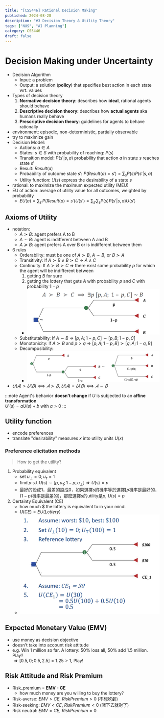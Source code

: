 ```yaml
---
title: "[CS5446] Rational Decision Making"
published: 2024-08-28
description: "#3 Decision Theory & Utility Theory"
tags: ["NUS", "AI Planning"]
category: CS5446
draft: false
---
```


# Decision Making under **Uncertainty**
- Decision Algorithm
    - Input: a problem
    - Output: a solution (**policy**) that specifies best action in each state wrt. values
- Types of decision theory
    1. **Normative decision theory**: describes how **ideal**, rational agents should behave
    2. **Descriptive decision theory**: describes how **actual agents** aka humans really behave
    3. **Prescriptive decision theory**: guidelines for agents to behave rationally
- environment: episodic, non-deterministic, partially observable
- try to maximize gain
- Decision Model:
    - Actions: $a \in A$
    - States: $s \in S$ with probability of reaching: $P(s)$
    - Transition model: $P(s'|s, a)$ probability that action $a$ in state $s$ reaches state $s'$
    - Result: $Result(a)$ 
    - Probability of outcome state $s'$: $P(Result(a) = s') = \sum_{s} P(s)P(s'|s,a)$
    - Utility function: $U(s)$ express the desirability of a state $s$
- rational: to maximize the maximum expected utility (MEU)
- EU of action: average of utility value for all outcomes, weighted by probability
    - $EU(a) = \sum_{s'}P(Result(a) = s')U(s') = \sum_{s'} \sum_{s} P(s)P(s'|s, a)U(s')$
## Axioms of Utility
- notation:
    - $A ≻ B$: agent prefers A to B
    - $A ∼ B$: agent is indifferent between A and B
    - $A ≽ B$: agent prefers A over B or is indifferent between them
- 6 rules
    - Orderability: must be one of $A ≻ B$, $A∼B$, or $B ≻ A$
    - Transitivity: If $A ≻ B ∧ B ≻ C$ => $A ∧ C$
    - Continuity: If $A ≻ B ≻ C$ => there exist some probability $p$ for which the agent will be indifferent between
        1. getting $B$ for sure
        2. getting the lottery that gets $A$ with probability $p$ and $C$ with probability $1-p$
        - ![Continuity](continuity.png)
    - Substitutability: If $A ∼ B$ => $[p, A; 1-p, C] ∼ [p, B; 1-p, C]$
    - Monotonicity: If $A ≻ B$ and $p > q$ => $[p, A; 1-p, B] ≻ [q, A; 1-q, B]$
    - Decomposibility: 
        - ![Decomposibility](decomposibility.png)
- $𝑈(𝐴) > 𝑈(𝐵) ⟺ 𝐴 ≻ 𝐵$, $𝑈(𝐴) = 𝑈(𝐵) ⟺ 𝐴 ∼ 𝐵$

:::note
Agent's behavior **doesn't change** if $U$ is subjected to an **affine transformation**  
$U'(s) = aU(s) + b$ with $a > 0$
:::

## Utility function
- encode preferences
- translate "desirability" measures $x$ into utility units $U(x)$
### Preference elicitation methods
> How to get the utility?

1. Probability equivalent
    - set $u_{\perp} = 0; u_{\tau} = 1$
    - find $p$ s.t $U(s) ∼ [p, u_{\tau} ; 1-p, u_{\perp}] \Rightarrow U(s) = p$
    - 最好的設成1，最差的設成0，如果選擇$s$的機率等於選擇$[p$機率是最好的，$(1-p)$機率是最差的$]$，那麼選擇$s$的utility是$p$, $U(s) = p$
2. Certainty Equivalent (CE)
    - how much $ the lottery is equivalent to in your mind.
    - $U(CE) = EU(Lottery)$
    - ![CE example](CE.png)
## Expected Monetary Value (EMV)
- use money as decision objective
- doesn't take into account risk attitude
- e.g. Win 1 million so far. A lottery: 50% loss all, 50% add 1.5 million. Play?  
    $\Rightarrow [0.5, 0; 0.5, 2.5] = 1.25 > 1$, Play!
## Risk Attitude and Risk Premium
- Risk_premium = **EMV - CE**
    - how much money are you willing to buy the lottery?
- Risk-averse: $EMV > CE$, $RiskPremium > 0$ (不想吃虧)
- Risk-seeking: $EMV < CE$, $RiskPremium < 0$ (賭下去就對了)
- Risk neutral: $EMV = CE$, $RiskPremium = 0$

